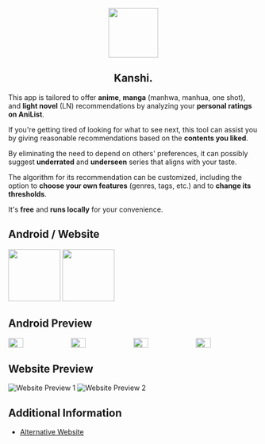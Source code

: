 <p align="center">
  <img src="https://i.imgur.com/6duwbXo.png" height="100px;" width="100px;" />
  <h2 align="center">Kanshi.</h2>
</p>

<p>
This app is tailored to offer <b>anime</b>, <b>manga</b> (manhwa, manhua, one shot), and <b>light novel</b> (LN) recommendations by analyzing your <b>personal ratings on AniList</b>.
</p>
<p>
If you're getting tired of looking for what to see next, this tool can assist you by giving reasonable recommendations based on the <b>contents you liked</b>.
</p>
<p>
By eliminating the need to depend on others' preferences, it can possibly suggest <b>underrated</b> and <b>underseen</b> series that aligns with your taste.  
</p>
<p>
The algorithm for its recommendation can be customized, including the option to <b>choose your own features</b> (genres, tags, etc.) and to <b>change its thresholds</b>.  
</p>
<p>
It's <b>free</b> and <b>runs locally</b> for your convenience.  
</p>
<h2 align="center"></h2>

## Android / Website
[<img src="https://i.imgur.com/RtS6ib5.png" width="105px;" />](https://github.com/u-Kuro/Kanshi-Anime-Recommender/raw/main/Kanshi.apk)
[<img src="https://i.imgur.com/vXJ8zt8.png" width="105px;" />](https://kanshi.vercel.app)

<h2 align="center"></h2>

## Android Preview
<div style="display: flex;flex-wrap:nowrap;">
  <img src="https://i.imgur.com/QQHODmR.png" style="flex:1;width: 24%;">
  <img src="https://i.imgur.com/iLD1imm.png" style="flex:1;width: 24%;">
  <img src="https://i.imgur.com/Agj1v5n.png" style="flex:1;width: 24%;">
  <img src="https://i.imgur.com/K9ikkha.png" style="flex:1;width: 24%;">
</div>

<h2 align="center"></h2>

## Website Preview
![Website Preview 1](https://i.imgur.com/iUHjV5P.png)
![Website Preview 2](https://i.imgur.com/IYqJUG8.png)



<h2 align="center"></h2>

## Additional Information
- [Alternative Website](https://u-kuro.github.io/Kanshi-Anime-Recommender)
